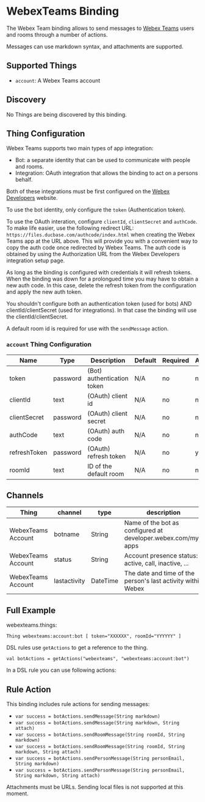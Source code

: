 # WebexTeams Binding

The Webex Team binding allows to send messages to [Webex Teams](https://web.webex.com/) users and rooms through a number of actions.

Messages can use markdown syntax, and attachments are supported.

## Supported Things

- `account`: A Webex Teams account

## Discovery

No Things are being discovered by this binding.


## Thing Configuration

Webex Teams supports two main types of app integration:

* Bot: a separate identity that can be used to communicate with people and rooms.
* Integration: OAuth integration that allows the binding to act on a persons behalf.

Both of these integrations must be first configured on the [Webex Developers](https://developer.webex.com/my-apps) 
website.

To use the bot identity, only configure the `token` (Authentication token).

To use the OAuth interation, configure `clientId`, `clientSecret` and `authCode`.  To make life easier, use the following redirect URL: `https://files.ducbase.com/authcode/index.html` when creating the Webex Teams app at the URL above.  This will provide you with a convenient way to copy the auth code once redirected by Webex Teams.  The auth code is obtained by using the Authorization URL from the Webex Developers integration setup page.

As long as the binding is configured with credentials it will refresh tokens.  When the binding was down for a prolongued time
you may have to obtain a new auth code.  In this case, delete the refresh token from the configuration and apply the new auth token.

You shouldn't configure both an authentication token (used for bots) AND clientId/clientSecret (used for integrations).  In that
case the binding will use the clientId/clientSecret.

A default room id is required for use with the `sendMessage` action.

### `account` Thing Configuration

| Name            | Type    | Description                           | Default | Required | Advanced |
|-----------------|---------|---------------------------------------|---------|----------|----------|
| token           | password| (Bot) authentication token            | N/A     | no       | no       |
| clientId        | text    | (OAuth) client id                     | N/A     | no       | no       |
| clientSecret    | password| (OAuth) client secret                 | N/A     | no       | no       |
| authCode        | text    | (OAuth) auth code                     | N/A     | no       | no       |
| refreshToken    | password| (OAuth) refresh token                 | N/A     | no       | yes      |
| roomId          | text    | ID of the default room                | N/A     | no       | no       |

## Channels

| Thing              | channel      | type      | description                                                  |
|--------------------|--------------|-----------|--------------------------------------------------------------|
| WebexTeams Account | botname      | String    | Name of the bot as configured at developer.webex.com/my-apps |
| WebexTeams Account | status       | String    | Account presence status: active, call, inactive, ...         |
| WebexTeams Account | lastactivity | DateTime  | The date and time of the person's last activity within Webex |

## Full Example


webexteams.things:

```
Thing webexteams:account:bot [ token="XXXXXX", roomId="YYYYYY" ]

```

DSL rules use `getActions` to get a reference to the thing.

    val botActions = getActions("webexteams", "webexteams:account:bot")

In a DSL rule you can use following actions:

## Rule Action

This binding includes rule actions for sending messages:


* `var success = botActions.sendMessage(String markdown)`
* `var success = botActions.sendMessage(String markdown, String attach)`
* `var success = botActions.sendRoomMessage(String roomId, String markdown)`
* `var success = botActions.sendRoomMessage(String roomId, String markdown, String attach)`
* `var success = botActions.sendPersonMessage(String personEmail, String markdown)`
* `var success = botActions.sendPersonMessage(String personEmail, String markdown, String attach)`

Attachments must be URLs.  Sending local files is not supported at this moment.


